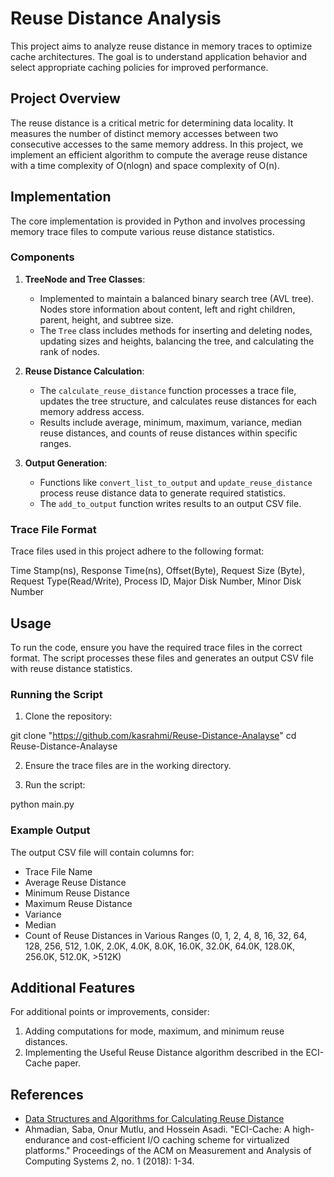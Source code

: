 # Reuse Distance Analysis

This project aims to analyze reuse distance in memory traces to optimize cache architectures. The goal is to understand application behavior and select appropriate caching policies for improved performance.

## Project Overview

The reuse distance is a critical metric for determining data locality. It measures the number of distinct memory accesses between two consecutive accesses to the same memory address. In this project, we implement an efficient algorithm to compute the average reuse distance with a time complexity of O(nlogn) and space complexity of O(n).

## Implementation

The core implementation is provided in Python and involves processing memory trace files to compute various reuse distance statistics.

### Components

1. **TreeNode and Tree Classes**:
   - Implemented to maintain a balanced binary search tree (AVL tree). Nodes store information about content, left and right children, parent, height, and subtree size.
   - The `Tree` class includes methods for inserting and deleting nodes, updating sizes and heights, balancing the tree, and calculating the rank of nodes.

2. **Reuse Distance Calculation**:
   - The `calculate_reuse_distance` function processes a trace file, updates the tree structure, and calculates reuse distances for each memory address access.
   - Results include average, minimum, maximum, variance, median reuse distances, and counts of reuse distances within specific ranges.

3. **Output Generation**:
   - Functions like `convert_list_to_output` and `update_reuse_distance` process reuse distance data to generate required statistics.
   - The `add_to_output` function writes results to an output CSV file.

### Trace File Format

Trace files used in this project adhere to the following format:

Time Stamp(ns), Response Time(ns), Offset(Byte), Request Size (Byte), Request Type(Read/Write), Process ID, Major Disk Number, Minor Disk Number


## Usage

To run the code, ensure you have the required trace files in the correct format. The script processes these files and generates an output CSV file with reuse distance statistics.

### Running the Script

1. Clone the repository:

git clone "https://github.com/kasrahmi/Reuse-Distance-Analayse"
cd Reuse-Distance-Analayse

2. Ensure the trace files are in the working directory.

3. Run the script:

python main.py


### Example Output

The output CSV file will contain columns for:

- Trace File Name
- Average Reuse Distance
- Minimum Reuse Distance
- Maximum Reuse Distance
- Variance
- Median
- Count of Reuse Distances in Various Ranges (0, 1, 2, 4, 8, 16, 32, 64, 128, 256, 512, 1.0K, 2.0K, 4.0K, 8.0K, 16.0K, 32.0K, 64.0K, 128.0K, 256.0K, 512.0K, >512K)

## Additional Features

For additional points or improvements, consider:

1. Adding computations for mode, maximum, and minimum reuse distances.
2. Implementing the Useful Reuse Distance algorithm described in the ECI-Cache paper.

## References

- [Data Structures and Algorithms for Calculating Reuse Distance](#)
- Ahmadian, Saba, Onur Mutlu, and Hossein Asadi. "ECI-Cache: A high-endurance and cost-efficient I/O caching scheme for virtualized platforms." Proceedings of the ACM on Measurement and Analysis of Computing Systems 2, no. 1 (2018): 1-34.
